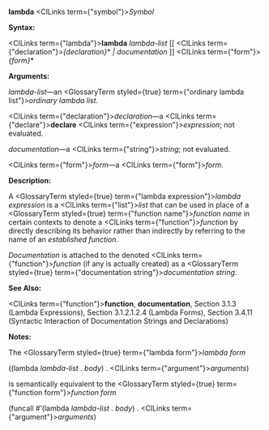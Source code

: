 **lambda** <ClLinks  term={"symbol"}><i>Symbol</i></ClLinks> 



**Syntax:** 



<ClLinks  term={"lambda"}><b>lambda</b></ClLinks> *lambda-list* [[ <ClLinks  term={"declaration"}><i>\{declaration\}</i></ClLinks>\* *| documentation* ]] <ClLinks  term={"form"}><i>\{form\}</i></ClLinks>\* 



**Arguments:** 



*lambda-list*—an <GlossaryTerm styled={true} term={"ordinary lambda list"}><i>ordinary lambda list</i></GlossaryTerm>. 



<ClLinks  term={"declaration"}><i>declaration</i></ClLinks>—a <ClLinks  term={"declare"}><b>declare</b></ClLinks> <ClLinks  term={"expression"}><i>expression</i></ClLinks>; not evaluated. 



*documentation*—a <ClLinks  term={"string"}><i>string</i></ClLinks>; not evaluated. 



<ClLinks  term={"form"}><i>form</i></ClLinks>—a <ClLinks  term={"form"}><i>form</i></ClLinks>. 



**Description:** 



A <GlossaryTerm styled={true} term={"lambda expression"}><i>lambda expression</i></GlossaryTerm> is a <ClLinks  term={"list"}><i>list</i></ClLinks> that can be used in place of a <GlossaryTerm styled={true} term={"function name"}><i>function name</i></GlossaryTerm> in certain contexts to denote a <ClLinks  term={"function"}><i>function</i></ClLinks> by directly describing its behavior rather than indirectly by referring to the name of an *established function*. 



*Documentation* is attached to the denoted <ClLinks  term={"function"}><i>function</i></ClLinks> (if any is actually created) as a <GlossaryTerm styled={true} term={"documentation string"}><i>documentation string</i></GlossaryTerm>. 



**See Also:** 



<ClLinks  term={"function"}><b>function</b></ClLinks>, **documentation**, Section 3.1.3 (Lambda Expressions), Section 3.1.2.1.2.4 (Lambda Forms), Section 3.4.11 (Syntactic Interaction of Documentation Strings and Declarations) 



**Notes:** 



The <GlossaryTerm styled={true} term={"lambda form"}><i>lambda form</i></GlossaryTerm> 



((lambda *lambda-list* . *body*) . <ClLinks  term={"argument"}><i>arguments</i></ClLinks>) 



is semantically equivalent to the <GlossaryTerm styled={true} term={"function form"}><i>function form</i></GlossaryTerm> 



(funcall #’(lambda *lambda-list* . *body*) . <ClLinks  term={"argument"}><i>arguments</i></ClLinks>) 



